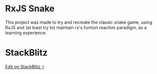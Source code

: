 # RxJS Snake

This project was made to try and recreate the classic snake game, using RxJS and (at least try to) maintain rx's funtion reactive paradigm, as a learning experience.

# StackBlitz

[Edit on StackBlitz ⚡️](https://stackblitz.com/edit/rxjs-ncjrum)